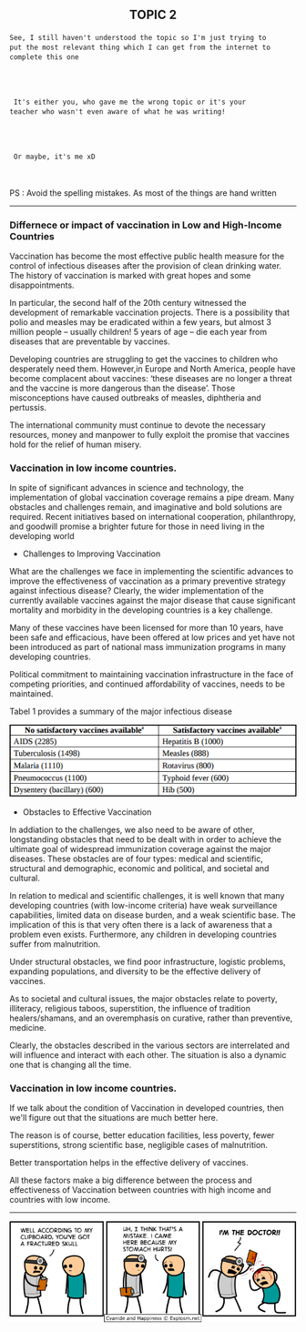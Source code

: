 
<h2 align="center"> TOPIC 2 </h2>

<p align="center">

<code>See, I still haven't understood the topic so I'm just trying to put the most relevant thing which I can get from the internet to complete this one
</code>

<br><br>

<code> It's either you, who gave me the wrong topic or it's your teacher who wasn't even aware of what he was writing! </code>

<br><br>

<code> Or maybe, it's me xD </code>

<br><br> PS : Avoid the spelling mistakes. As most of the things are hand written </p>
</p>

---

### __Differnece or impact of vaccination in Low and High-Income Countries__

Vaccination has become the most effective public health measure for the control of infectious diseases after the provision
of clean drinking water. The history of vaccination is marked with great hopes and some disappointments.

In particular, the second half of the 20th century witnessed the development of remarkable vaccination projects. 
There is a possibility that polio and measles may be eradicated within a few years, but almost 3 million people – usually children!
5 years of age – die each year from diseases that are preventable by vaccines. 

Developing countries are struggling to get the vaccines to children who desperately need them. However,in Europe and North America, 
people have become complacent about vaccines: ‘these diseases are no longer a threat and the vaccine is more dangerous than the disease’.
Those misconceptions have caused outbreaks of measles, diphtheria and pertussis.

The international community must continue to devote the necessary resources, money and manpower to fully exploit the 
promise that vaccines hold for the relief of human misery.

### __Vaccination in low income countries.__

In spite of significant advances in science and technology, the 
implementation of global vaccination coverage remains a pipe dream.
Many obstacles and challenges remain, and imaginative and bold solutions are required. Recent initiatives based on international cooperation, philanthropy, and goodwill promise a brighter future for those in need living in the developing world 

- Challenges to Improving Vaccination

What are the challenges we face in implementing the scientific advances
to improve the effectiveness of vaccination as a primary preventive strategy against infectious disease? Clearly, the wider implementation of the currently available vaccines against the major disease that cause significant mortality and morbidity in the developing countries is a key challenge. 

Many of these vaccines have been licensed for more than 10 years, have been safe and efficacious, have been offered at low prices and yet have not been introduced as part of national mass immunization programs in many developing countries.

Political commitment to maintaining vaccination infrastructure in the face of competing priorities, and continued affordability of vaccines, needs to be maintained.

Tabel 1 provides a summary of the major infectious disease

<p>
<img src="https://raw.githubusercontent.com/CodeDotJS/codedotjs.github.io/master/Screenshot from 2017-01-15 05-48-12.png">
</p>

- Obstacles to Effective Vaccination

In addiation to the challenges, we also need to be aware of other, longstanding obstacles that need to be dealt with in order to achieve the ultimate goal of widespread immunization coverage against the major diseases. These obstacles are of four types: medical and scientific, structural and demographic, economic and political, and societal and cultural.

In relation to medical and scientific challenges, it is well known that many developing countries (with low-income criteria) have weak surveillance capabilities, limited data on disease burden, and a weak scientific base. The implication of this is that very often there is a lack of awareness that a problem even exists. Furthermore, any children in developing countries suffer from malnutrition.

Under structural obstacles, we find poor infrastructure, logistic problems, expanding populations, and diversity to be the effective delivery of vaccines.

As to societal and cultural issues, the major obstacles relate to poverty, illiteracy, religious taboos, superstition, the influence of tradition healers/shamans, and an overemphasis on curative, rather than preventive, medicine.

Clearly, the obstacles described in the various sectors are interrelated and will influence and interact with each other. The situation is also a dynamic one that is changing all the time.

### __Vaccination in low income countries.__

If we talk about the condition of Vaccination in developed countries, then we'll figure out that the situations are much better here. 

The reason is of course, better education facilities, less poverty, fewer superstitions, strong scientific base, negligible cases of malnutrition.

Better transportation helps in the effective delivery of vaccines.

All these factors make a big difference between the process and effectiveness of Vaccination between countries with high income and countries with low income.

---

<p align="center">
	<img src="https://raw.githubusercontent.com/CodeDotJS/codedotjs.github.io/master/headfracture.png">
</p>